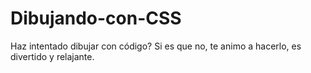 # Dibujando-con-CSS
Haz intentado dibujar con código? Si es que no, te animo a hacerlo, es divertido y relajante.

